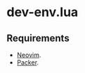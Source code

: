 # dev-env.lua

## Requirements

* [Neovim](../nvim/README.md).
* [Packer](../nvim.packer.nvim/README.md).
